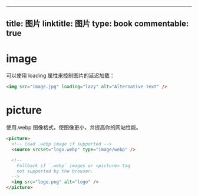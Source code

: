 
---
title: 图片
linktitle: 图片
type: book
commentable: true
---

# image

可以使用 loading 属性来控制图片的延迟加载：

```html
<img src="image.jpg" loading="lazy" alt="Alternative Text" />
```

# picture

使用.webp 图像格式，使图像更小，并提高你的网站性能。

```html
<picture>
  <!-- load .webp image if supported -->
  <source srcset="logo.webp" type="image/webp" />

  <!-- 
	Fallback if `.webp` images or <picture> tag 
	not supported by the browser.
  -->
  <img src="logo.png" alt="logo" />
</picture>
```

    